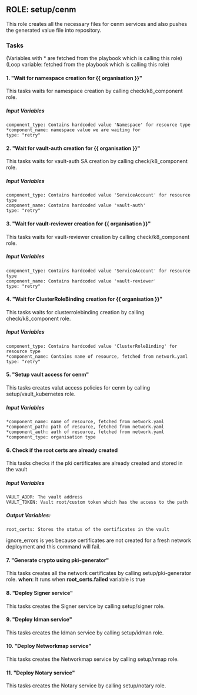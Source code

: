 ## ROLE: setup/cenm
This role creates all the necessary files for cenm services and also pushes the generated value file into repository.

### Tasks
(Variables with * are fetched from the playbook which is calling this role)
(Loop variable: fetched from the playbook which is calling this role)
#### 1. "Wait for namespace creation for {{ organisation }}"
This tasks waits for namespace creation by calling check/k8_component role.
##### Input Variables

    component_type: Contains hardcoded value 'Namespace' for resource type
    *component_name: namespace value we are waiting for
    type: "retry"

#### 2. "Wait for vault-auth creation for {{ organisation }}"
This tasks waits for vault-auth SA creation by calling check/k8_component role.
##### Input Variables

    component_type: Contains hardcoded value 'ServiceAccount' for resource type
    component_name: Contains hardcoded value 'vault-auth'
    type: "retry"

#### 3. "Wait for vault-reviewer creation for {{ organisation }}"
This tasks waits for vault-reviewer creation by calling check/k8_component role.
##### Input Variables

    component_type: Contains hardcoded value 'ServiceAccount' for resource type
    component_name: Contains hardcoded value 'vault-reviewer'
    type: "retry"

#### 4. "Wait for ClusterRoleBinding creation for {{ organisation }}"
This tasks waits for clusterrolebinding creation by calling check/k8_component role.
##### Input Variables

    component_type: Contains hardcoded value 'ClusterRoleBinding' for resource type
    *component_name: Contains name of resource, fetched from network.yaml
    type: "retry"

#### 5. "Setup vault access for cenm"
This tasks creates valut access policies for cenm by calling setup/vault_kubernetes role.
##### Input Variables

    *component_name: name of resource, fetched from network.yaml
    *component_path: path of resource, fetched from network.yaml
    *component_auth: auth of resource, fetched from network.yaml
    *component_type: organisation type

#### 6. Check if the root certs are already created
This tasks checks if the pki certificates are already created and stored in the vault
##### Input Variables

    VAULT_ADDR: The vault address
    VAULT_TOKEN: Vault root/custom token which has the access to the path
##### Output Variables:

    root_certs: Stores the status of the certificates in the vault
ignore_errors is yes because certificates are not created for a fresh network deployment and this command will fail.

#### 7. "Generate crypto using pki-generator" 
This tasks creates all the network certificates by calling setup/pki-generator role.
**when**: It runs when **root_certs.failed** variable is true

#### 8. "Deploy Signer service"
This tasks creates the Signer service by calling setup/signer role.

#### 9. "Deploy Idman service"
This tasks creates the Idman service by calling setup/idman role.

#### 10. "Deploy Networkmap service"
This tasks creates the Networkmap service by calling setup/nmap role.

#### 11. "Deploy Notary service"
This tasks creates the Notary service by calling setup/notary role.
  